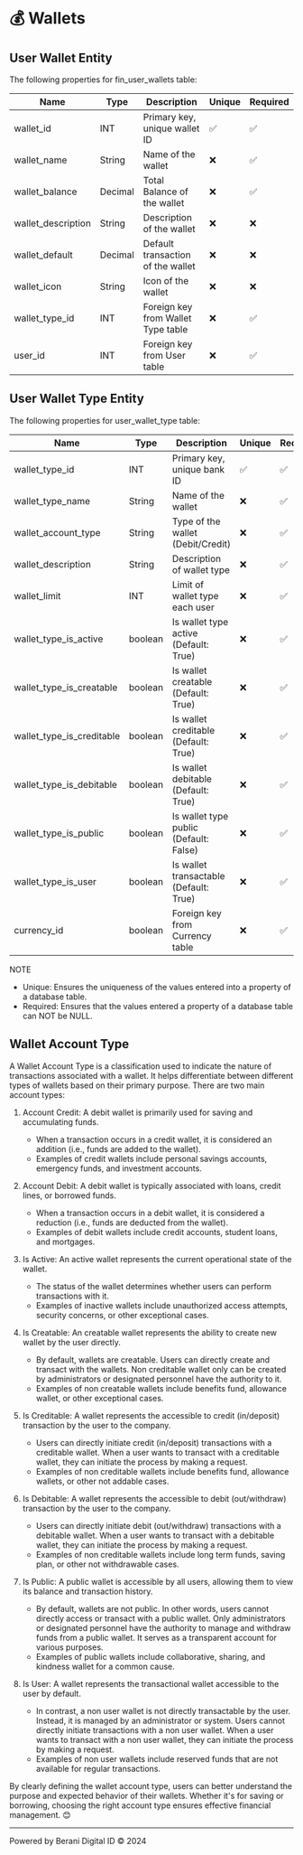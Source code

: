 # 💰 Wallets

## User Wallet Entity
The following properties for fin_user_wallets table:

| Name                      | Type      | Description                                | Unique | Required  |
|---------------------------|-----------|--------------------------------------------|--------|-----------|
| wallet_id                 | INT       | Primary key, unique wallet ID              |   ✅   |    ✅    |
| wallet_name               | String    | Name of the wallet                         |   ❌   |    ✅    |
| wallet_balance            | Decimal   | Total Balance of the wallet                |   ❌   |    ✅    |
| wallet_description        | String    | Description of the wallet                  |   ❌   |    ❌    |
| wallet_default            | Decimal   | Default transaction of the wallet          |   ❌   |    ❌    |
| wallet_icon               | String    | Icon of the wallet                         |   ❌   |    ❌    |
| wallet_type_id            | INT       | Foreign key from Wallet Type table         |   ❌   |    ✅    |
| user_id                   | INT       | Foreign key from User table                |   ❌   |    ✅    |

## User Wallet Type Entity
The following properties for user_wallet_type table:

| Name                      | Type      | Description                               | Unique | Required  |
|---------------------------|-----------|-------------------------------------------|--------|-----------|
| wallet_type_id            | INT       | Primary key, unique bank ID               |   ✅   |    ✅    |
| wallet_type_name          | String    | Name of the wallet                        |   ❌   |    ✅    |
| wallet_account_type       | String    | Type of the wallet (Debit/Credit)         |   ❌   |    ✅    |
| wallet_description        | String    | Description of wallet type                |   ❌   |    ✅    |
| wallet_limit              | INT       | Limit of wallet type each user            |   ❌   |    ✅    |
| wallet_type_is_active     | boolean   | Is wallet type active (Default: True)     |   ❌   |    ✅    |
| wallet_type_is_creatable  | boolean   | Is wallet creatable (Default: True)       |   ❌   |    ✅    |
| wallet_type_is_creditable | boolean   | Is wallet creditable (Default: True)      |   ❌   |    ✅    |
| wallet_type_is_debitable  | boolean   | Is wallet debitable (Default: True)       |   ❌   |    ✅    |
| wallet_type_is_public     | boolean   | Is wallet type public (Default: False)    |   ❌   |    ✅    |
| wallet_type_is_user       | boolean   | Is wallet transactable (Default: True)    |   ❌   |    ✅    |
| currency_id               | boolean   | Foreign key from Currency table           |   ❌   |    ✅    |

NOTE
- Unique: Ensures the uniqueness of the values entered into a property of a database table.
- Required: Ensures that the values entered a property of a database table can NOT be NULL.

## Wallet Account Type

A Wallet Account Type is a classification used to indicate the nature of transactions associated with a wallet. It helps differentiate between different types of wallets based on their primary purpose. There are two main account types:

1. Account Credit: A debit wallet is primarily used for saving and accumulating funds.
   - When a transaction occurs in a credit wallet, it is considered an addition (i.e., funds are added to the wallet).
   - Examples of credit wallets include personal savings accounts, emergency funds, and investment accounts.

2. Account Debit: A debit wallet is typically associated with loans, credit lines, or borrowed funds.
   - When a transaction occurs in a debit wallet, it is considered a reduction (i.e., funds are deducted from the wallet).
   - Examples of debit wallets include credit accounts, student loans, and mortgages.

3. Is Active: An active wallet represents the current operational state of the wallet.
   - The status of the wallet determines whether users can perform transactions with it.
   - Examples of inactive wallets include unauthorized access attempts, security concerns, or other exceptional cases.

4. Is Creatable: An creatable wallet represents the ability to create new wallet by the user directly.
   - By default, wallets are creatable. Users can directly create and transact with the wallets. Non creditable wallet only can be created by administrators or designated personnel have the authority to it.
   - Examples of non creatable wallets include benefits fund, allowance wallet, or other exceptional cases.

5. Is Creditable: A wallet represents the accessible to credit (in/deposit) transaction by the user to the company.
   - Users can directly initiate credit (in/deposit) transactions with a creditable wallet. When a user wants to transact with a creditable wallet, they can initiate the process by making a request.
   - Examples of non creditable wallets include benefits fund, allowance wallets, or other not addable cases.

6. Is Debitable: A wallet represents the accessible to debit (out/withdraw) transaction by the user to the company.
   - Users can directly initiate debit (out/withdraw) transactions with a debitable wallet. When a user wants to transact with a debitable wallet, they can initiate the process by making a request.
   - Examples of non creditable wallets include long term funds, saving plan, or other not withdrawable cases.
   
7. Is Public: A public wallet is accessible by all users, allowing them to view its balance and transaction history.
   - By default, wallets are not public. In other words, users cannot directly access or transact with a public wallet. Only administrators or designated personnel have the authority to manage and withdraw funds from a public wallet. It serves as a transparent account for various purposes.
   - Examples of public wallets include collaborative, sharing, and kindness wallet for a common cause.

8. Is User: A wallet represents the transactional wallet accessible to the user by default.
   - In contrast, a non user wallet is not directly transactable by the user. Instead, it is managed by an administrator or system. Users cannot directly initiate transactions with a non user wallet. When a user wants to transact with a non user wallet, they can initiate the process by making a request.
   - Examples of non user wallets include reserved funds that are not available for regular transactions.

By clearly defining the wallet account type, users can better understand the purpose and expected behavior of their wallets. Whether it's for saving or borrowing, choosing the right account type ensures effective financial management. 😊


---
Powered by Berani Digital ID © 2024
